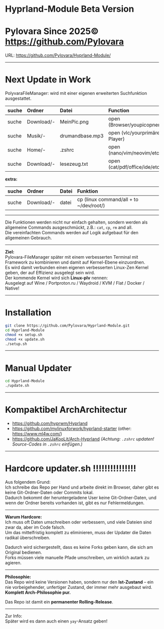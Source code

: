 # Hyprland-Module Beta Version

# Pylovara Since 2025© https://github.com/Pylovara

URL: https://github.com/Pylovara/Hyprland-Module/

---

# Next Update in Work

PolyvaraFileManager: wird mit einer eigenen erweiterten Suchfunktion ausgestattet.

| suche | Ordner | Datei | Function |
|:-----|:-------|:------|:---------|
| suche | Download/- | MeinPic.png | open (Browser/youpicopner) |
| suche | Musik/- | drumandbase.mp3 | open (vlc/yourprimärer Player) |
| suche | Home/- | .zshrc | open (nano/vim/neovim/etc) |
| suche | Download/- | lesezeug.txt | open (cat/pdf/office/ide/etc) |

**extra:**

| suche | Ordner | Datei | Funktion |
|:-----|:-------|:------|:---------|
| suche | Download/- | datei | cp (linux command/all + to ~/dev/root/) |

---

Die Funktionen werden nicht nur einfach gehalten, sondern werden als allgemeine Commands ausgeschmückt, z.B.: `cat`, `cp`, `rm` and all.  
Die vereinfachten Commands werden auf Logik aufgebaut für den allgemeinen Gebrauch.

---

**Ziel:**  
Pylovara-FileManager später mit einem verbesserten Terminal mit Framework zu kombinieren und damit auf Kernel-Ebene einzuordnen.  
Es wird damit verbunden einen eigenen verbesserten Linux-Zen Kernel geben, der auf Effizienz ausgelegt sein wird.  
Der kommende Kernel wird sich **Linux-plv** nennen:  
Ausgelegt auf Wine / Portproton.ru / Waydroid / KVM / Flat / Docker / Native!

---

# Installation

```bash
git clone https://github.com/Pylovara/Hyprland-Module.git
cd Hyprland-Module
chmod +x setup.sh
chmod +x update.sh
./setup.sh
```

---

# Manual Updater

```bash
cd Hyprland-Module
./update.sh
```

---

# Kompaktibel ArchArchitectur

- https://github.com/hyprwm/Hyprland
- https://github.com/mylinuxforwork/hyprland-starter (other: https://www.ml4w.com/)
- https://github.com/JaKooLit/Arch-Hyprland *(Achtung: `.zshrc` updaten! Source-Codes in `.zshrc` einfügen.)*

---

# Hardcore updater.sh !!!!!!!!!!!!!!!

Aus folgendem Grund:  
Ich schreibe das Repo per Hand und arbeite direkt im Browser, daher gibt es keine Git-Ordner-Daten oder Commits lokal.  
Dadurch bekommt der heruntergeladene User keine Git-Ordner-Daten, und wenn der Ordner bereits vorhanden ist, gibt es nur Fehlermeldungen.

---

**Warum Hardcore:**  
Ich muss oft Daten umschreiben oder verbessern, und viele Dateien sind zwar da, aber im Code falsch.  
Um das mittelfristig komplett zu eliminieren, muss der Updater die Daten radikal überschreiben.

Dadurch wird sichergestellt, dass es keine Forks geben kann, die sich am Original bedienen.  
Forks müssen viele manuelle Pfade umschreiben, um wirklich autark zu agieren.

---

**Philosophie:**  
Das Repo wird keine Versionen haben, sondern nur den **Ist-Zustand** – ein nie vorbeigehender, unfertiger Zustand, der immer mehr ausgebaut wird.  
**Komplett Arch-Philosophie pur.**

Das Repo ist damit ein **permanenter Rolling-Release**.

---

Zur Info:  
Später wird es dann auch einen `yay`-Ansatz geben!

